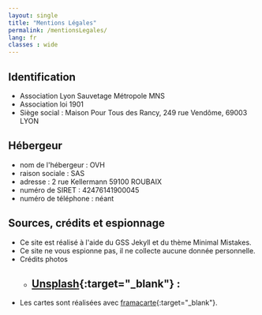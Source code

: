 ```yaml
---
layout: single
title: "Mentions Légales"
permalink: /mentionsLegales/
lang: fr
classes : wide
---
```


## Identification 
- Association Lyon Sauvetage Métropole MNS
- Association loi 1901
- Siège social : Maison Pour Tous des Rancy, 249 rue Vendôme, 69003 LYON

## Hébergeur
- nom de l'hébergeur : OVH
- raison sociale : SAS
- adresse : 2 rue Kellermann 59100 ROUBAIX
- numéro de SIRET : 42476141900045
- numéro de téléphone : néant


## Sources, crédits et espionnage
- Ce site est réalisé à l'aide du GSS Jekyll et du thème Minimal Mistakes.
- Ce site ne vous espionne pas, il ne collecte aucune donnée personnelle.
- Crédits photos
    - [Unsplash](https://unsplash.com/fr){:target="_blank"} :
        - 
- Les cartes sont réalisées avec [framacarte](https://framacarte.org/fr/){:target="_blank"}.

